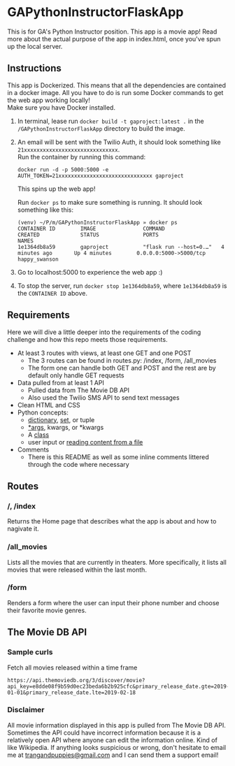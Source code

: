 # GAPythonInstructorFlaskApp
This is for GA's Python Instructor position. 
This app is a movie app! Read more about the actual purpose of the app in index.html, once you've spun up the local server.

## Instructions
This app is Dockerized. This means that all the dependencies are contained in a docker image. 
All you have to do is run some Docker commands to get the web app working locally!    
Make sure you have Docker installed.    
1. In terminal, lease run `docker build -t gaproject:latest .` in the `/GAPythonInstructorFlaskApp` directory to build the image.
2. An email will be sent with the Twilio Auth, it should look something like `21xxxxxxxxxxxxxxxxxxxxxxxxxxxxxx`.    
    Run the container by running this command: 
    ```
    docker run -d -p 5000:5000 -e AUTH_TOKEN=21xxxxxxxxxxxxxxxxxxxxxxxxxxxxxx gaproject
    ```    
    This spins up the web app!     
    
    Run `docker ps` to make sure something is running. It should look something like this:
    ```
    (venv) ~/P/m/GAPythonInstructorFlaskApp » docker ps
    CONTAINER ID        IMAGE               COMMAND                  CREATED             STATUS              PORTS                    NAMES
    1e1364db8a59        gaproject           "flask run --host=0.…"   4 minutes ago       Up 4 minutes        0.0.0.0:5000->5000/tcp   happy_swanson
    ```
3. Go to localhost:5000 to experience the web app :)
4. To stop the server, run `docker stop 1e1364db8a59`, where `1e1364db8a59` is the `CONTAINER ID` above.


## Requirements
Here we will dive a little deeper into the requirements of the coding challenge and how this repo meets those requirements.
- At least 3 routes with views, at least one GET and one POST
    - The 3 routes can be found in routes.py: /index, /form, /all_movies
    - The form one can handle both GET and POST and the rest are by default only handle GET requests
- Data pulled from at least 1 API
    - Pulled data from The Movie DB API 
    - Also used the Twilio SMS API to send text messages
- Clean HTML and CSS
- Python concepts:
    - [dictionary](/gaproject/util.py#L9), [set](/gaproject/__init__.py#L60), or tuple
    - [*args](/gaproject/__init__.py#L126), kwargs, or *kwargs
    - A [class](/gaproject/models)
    - user input or [reading content from a file](/gaproject/util.py)
- Comments
    - There is this README as well as some inline comments littered through the code where necessary
    
## Routes
### /, /index
Returns the Home page that describes what the app is about and how to nagivate it.
### /all_movies
Lists all the movies that are currently in theaters. More specifically, it lists all movies that were released within the last month.
### /form
Renders a form where the user can input their phone number and choose their favorite movie genres.


## The Movie DB API
### Sample curls
Fetch all movies released within a time frame
```
https://api.themoviedb.org/3/discover/movie?api_key=e8dde08f9b59d0ec23beda6b2b925cfc&primary_release_date.gte=2019-01-01&primary_release_date.lte=2019-02-18
```
### Disclaimer
All movie information displayed in this app is pulled from The Movie DB API. Sometimes the API could have incorrect information because it is a relatively open API where anyone can edit the information online. Kind of like Wikipedia. If anything looks suspicious or wrong, don't hesitate to email me at trangandpuppies@gmail.com and I can send them a support email!
